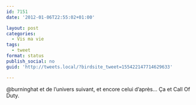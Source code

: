```yaml
---
id: 7151
date: '2012-01-06T22:55:02+01:00'

layout: post
categories:
  - Vis ma vie
tags:
  - tweet
format: status
publish_social: no
guid: 'http://tweets.local/?birdsite_tweet=155422147714629633'

---
```


@burninghat et de l’univers suivant, et encore celui d’après… Ça et Call Of Duty.
